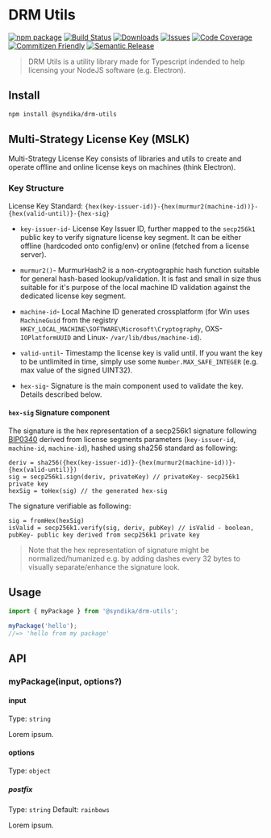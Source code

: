 # DRM Utils

[![npm package][npm-img]][npm-url]
[![Build Status][build-img]][build-url]
[![Downloads][downloads-img]][downloads-url]
[![Issues][issues-img]][issues-url]
[![Code Coverage][codecov-img]][codecov-url]
[![Commitizen Friendly][commitizen-img]][commitizen-url]
[![Semantic Release][semantic-release-img]][semantic-release-url]

> DRM Utils is a utility library made for Typescript indended to help licensing your NodeJS software (e.g. Electron).

## Install

```bash
npm install @syndika/drm-utils
```

## Multi-Strategy License Key (MSLK)

Multi-Strategy License Key consists of libraries and utils to create and operate offline and online license keys on machines (think Electron).

### Key Structure

License Key Standard: `{hex(key-issuer-id)}-{hex(murmur2(machine-id))}-{hex(valid-until)}-{hex-sig}`

- `key-issuer-id`- License Key Issuer ID, further mapped to the `secp256k1` public key to verify signature license key segment. It can be either offline (hardcoded onto config/env) or online (fetched from a license server).

- `murmur2()`- MurmurHash2 is a non-cryptographic hash function suitable for general hash-based lookup/validation. It is fast and small in size thus suitable for it's purpose of the local machine ID validation against the dedicated license key segment.

- `machine-id`- Local Machine ID generated crossplatform (for Win uses `MachineGuid` from the registry `HKEY_LOCAL_MACHINE\SOFTWARE\Microsoft\Cryptography`, OXS- `IOPlatformUUID` and Linux- `/var/lib/dbus/machine-id`).

- `valid-until`- Timestamp the license key is valid until. If you want the key to be untlimited in time, simply use some `Number.MAX_SAFE_INTEGER` (e.g. max value of the signed UINT32).

- `hex-sig`- Signature is the main component used to validate the key. Details described below.

#### `hex-sig` Signature component

The signature is the hex representation of a secp256k1 signature following [BIP0340](https://github.com/bitcoin/bips/blob/master/bip-0340.mediawiki) derived from license segments parameters (`key-issuer-id`, `machine-id`, `machine-id`), hashed using sha256 standard as following:

```
deriv = sha256({hex(key-issuer-id)}-{hex(murmur2(machine-id))}-{hex(valid-until)})
sig = secp256k1.sign(deriv, privateKey) // privateKey- secp256k1 private key
hexSig = toHex(sig) // the generated hex-sig
```

The signature verifiable as following:

```
sig = fromHex(hexSig)
isValid = secp256k1.verify(sig, deriv, pubKey) // isValid - boolean, pubKey- public key derived from secp256k1 private key
```

> Note that the hex representation of signature might be normalized/humanized e.g. by adding dashes every 32 bytes to visually separate/enhance the signature look.

## Usage

```ts
import { myPackage } from '@syndika/drm-utils';

myPackage('hello');
//=> 'hello from my package'
```

## API

### myPackage(input, options?)

#### input

Type: `string`

Lorem ipsum.

#### options

Type: `object`

##### postfix

Type: `string`
Default: `rainbows`

Lorem ipsum.

[build-img]:https://github.com/Syndika-Corp/drm-utils/actions/workflows/release.yml/badge.svg
[build-url]:https://github.com/Syndika-Corp/drm-utils/actions/workflows/release.yml
[downloads-img]:https://img.shields.io/npm/dt/@syndika/drm-utils
[downloads-url]:https://www.npmtrends.com/@syndika/drm-utils
[npm-img]:https://img.shields.io/npm/v/@syndika/drm-utils
[npm-url]:https://www.npmjs.com/package/@syndika/drm-utils
[issues-img]:https://img.shields.io/github/issues/Syndika-Corp/drm-utils
[issues-url]:https://github.com/Syndika-Corp/drm-utils/issues
[codecov-img]:https://codecov.io/gh/Syndika-Corp/drm-utils/branch/main/graph/badge.svg
[codecov-url]:https://codecov.io/gh/Syndika-Corp/drm-utils
[semantic-release-img]:https://img.shields.io/badge/%20%20%F0%9F%93%A6%F0%9F%9A%80-semantic--release-e10079.svg
[semantic-release-url]:https://github.com/semantic-release/semantic-release
[commitizen-img]:https://img.shields.io/badge/commitizen-friendly-brightgreen.svg
[commitizen-url]:http://commitizen.github.io/cz-cli/
